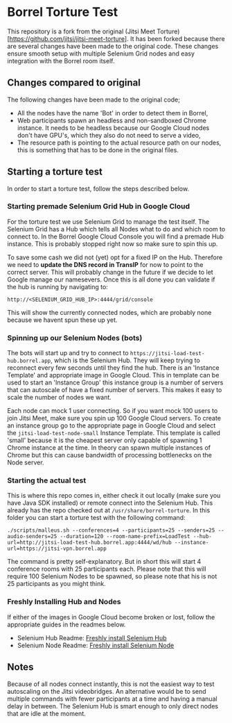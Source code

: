 # Borrel Torture Test
This repository is a fork from the original (Jitsi Meet Torture)[https://github.com/jitsi/jitsi-meet-torture]. It has been forked because there are several changes have been made to the original code. These changes ensure smooth setup with multiple Selenium Grid nodes and easy integration with the Borrel room itself.

## Changes compared to original
The following changes have been made to the original code;

- All the nodes have the name 'Bot' in order to detect them in Borrel,
- Web participants spawn an headless and non-sandboxed Chrome instance. It needs to be headless because our Google Cloud nodes don't have GPU's, which they also do not need to serve a video,
- The resource path is pointing to the actual resource path on our nodes, this is something that has to be done in the original files.

## Starting a torture test
In order to start a torture test, follow the steps described below.

### Starting premade Selenium Grid Hub in Google Cloud
For the torture test we use Selenium Grid to manage the test itself. The Selenium Grid has a Hub which tells all Nodes what to do and which room to connect to. In the Borrel Google Cloud Console you will find a premade Hub instance. This is probably stopped right now so make sure to spin this up.

To save some cash we did not (yet) opt for a fixed IP on the Hub. Therefore we need to **update the DNS record in TransIP** for now to point to the correct server. This will probably change in the future if we decide to let Google manage our namesevers. Once this is all done you can validate if the hub is running by navigating to:

`http://<SELENIUM_GRID_HUB_IP>:4444/grid/console`

This will show the currently connected nodes, which are probably none because we havent spun these up yet.

### Spinning up our Selenium Nodes (bots)
The bots will start up and try to connect to `https://jitsi-load-test-hub.borrel.app`, which is the Selenium Hub. They will keep trying to reconnect every few seconds until they find the hub. There is an 'Instance Template' and appropriate image in Google Cloud. This in template can be used to start an 'Instance Group' this instance group is a number of servers that can autoscale of have a fixed number of servers. This makes it easy to scale the number of nodes we want.

Each node can mock 1 user connecting. So if you want mock 100 users to join Jitsi Meet, make sure you spin up 100 Google Cloud servers. To create an instance group go to the appropriate page in Google Cloud and select the `jitsi-load-test-node-small` Instance Template. This template is called 'small' because it is the cheapest server only capable of spawning 1 Chrome instance at the time. In theory can spawn multiple instances of Chrome but this can cause bandwidth of processing bottlenecks on the Node server.

### Starting the actual test
This is where this repo comes in, either check it out locally (make sure you have Java SDK installed) or remote connect into the Selenium Hub. This already has the repo checked out at `/usr/share/borrel-torture`. In this folder you can start a torture test with the following command:

```
./scripts/malleus.sh --conferences=4 --participants=25 --senders=25 --audio-senders=25 --duration=120 --room-name-prefix=LoadTest --hub-url=http://jitsi-load-test-hub.borrel.app:4444/wd/hub --instance-url=https://jitsi-vpn.borrel.app
```

The command is pretty self-explanatory. But in short this will start 4 conference rooms with 25 participants each. Please note that this will require 100 Selenium Nodes to be spawned, so please note that his is not 25 participants as you might think. 

### Freshly Installing Hub and Nodes
If either of the images in Google Cloud become broken or lost, follow the appropriate guides in the readmes below.

- Selenium Hub Readme: [Freshly install Selenium Hub](README_SELENIUM_HUB.MD)
- Selenium Node Readme: [Freshly install Selenium Node](README_SELENIUM_Node.MD)

## Notes
Because of all nodes connect instantly, this is not the easiest way to test autoscaling on the Jitsi videobridges. An alternative would be to send multiple commands with fewer participants at a time and having a manual delay in between. The Selenium Hub is smart enough to only direct nodes that are idle at the moment.